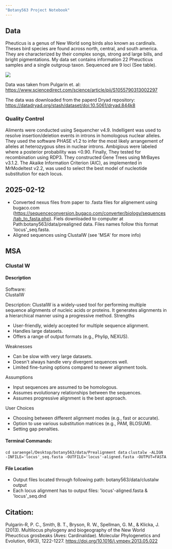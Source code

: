 ```yaml
---
"Botany563 Project Notebook"
---
```


## Data 

Pheuticus is a genus of New World song birds also known as cardinals. Theses bird species are found across north, central, and south america. They are characterized by their complex songs, strong and large bills, and bright pigmentations. My data set contains information 22 Pheucticus samples and a single outgroup taxon. Sequenced are 9 loci (See table).

![](/Users/saraengel/Desktop/locus_table.png)

Data was taken from Pulgarin et. al:
https://www.sciencedirect.com/science/article/pii/S1055790313002297


The data was downloaded from the paperd Dryad repository:
https://datadryad.org/stash/dataset/doi:10.5061/dryad.844k8

### Quality Control
Aliments were conducted using Sequencher v4.9. Indelligent was used to resolve insertion/deletion events in introns in homologous nuclear alleles. They used the software PHASE v1.2 to infer the most likely arrangement of alleles at heterozygous sites in nuclear introns. Ambigious were labeled where a posterior probability was <0.90. Finally, They tested for recombination using RDP3. They constructed Gene Trees using MrBayes v3.1.2. The Akaike Information Criterion (AIC), as implemented in MrModeltest v2.2, was used to select the best model of nucleotide substitution for each locus.

## 2025-02-12
- Converted nexus files from paper to .fasta files for alignement using bugaco.com (https://sequenceconversion.bugaco.com/converter/biology/sequences/tab_to_fasta.php). Fiels downloaded to computer at Path:botany563/data/prealigned data. Files names follow this format 'locus'_seq.fasta.
- Aligned sequences using ClustalW (see 'MSA' for more info)

## MSA

### Clustal W

#### Description
Software:	
ClustalW

Description:
ClustalW is a widely-used tool for performing multiple sequence alignments of nucleic acids or proteins. It generates alignments in a hierarchical manner using a progressive method.
Strengths	
- User-friendly, widely accepted for multiple sequence alignment.
- Handles large datasets.
- Offers a range of output formats (e.g., Phylip, NEXUS).

Weaknesses	
- Can be slow with very large datasets.
- Doesn't always handle very divergent sequences well.
- Limited fine-tuning options compared to newer alignment tools.

Assumptions	
- Input sequences are assumed to be homologous.
- Assumes evolutionary relationships between the sequences.
- Assumes progressive alignment is the best approach.

User Choices	
- Choosing between different alignment modes (e.g., fast or accurate).
- Option to use various substitution matrices (e.g., PAM, BLOSUM).
- Setting gap penalties.

#### Terminal Commands: 
`cd saraengel/Desktop/botany563/data/Prealignment data`
`clustalw -ALIGN -INFILE='locus'_seq.fasta -OUTFILE='locus'-aligned.fasta -OUTPUT=FASTA`

#### File Location
- Output files located through following path: botany563/data/clustalw output
- Each locus alignment has to output files: 'locus'-aligned.fasta & 'locus'_seq.dnd

## Citation:

Pulgarín-R, P. C., Smith, B. T., Bryson, R. W., Spellman, G. M., & Klicka, J. (2013). Multilocus phylogeny and biogeography of the New World Pheucticus grosbeaks (Aves: Cardinalidae). Molecular Phylogenetics and Evolution, 69(3), 1222-1227. https://doi.org/10.1016/j.ympev.2013.05.022
